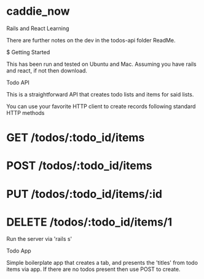 # caddie_now
Rails and React Learning

There are further notes on the dev in the todos-api folder ReadMe.

$ Getting Started

This has been run and tested on Ubuntu and Mac.
Assuming you have rails and react, if not then download.

Todo API

This is a straightforward API that creates todo lists and items for said lists.

You can use your favorite HTTP client to create records following standard HTTP methods

# GET /todos/:todo_id/items

# POST /todos/:todo_id/items

# PUT /todos/:todo_id/items/:id

# DELETE /todos/:todo_id/items/1

Run the server via 'rails s'

Todo App

Simple boilerplate app that creates a tab, and presents the 'titles' from todo items via app. If there are no todos present then
use POST to create.
